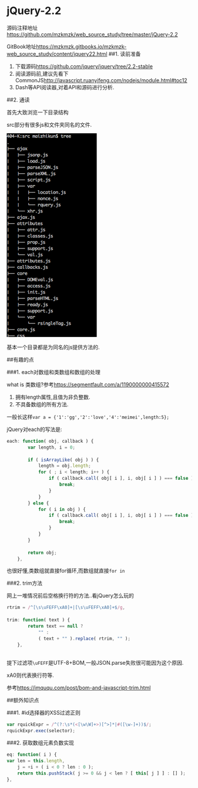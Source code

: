 # jQuery-2.2

源码注释地址<https://github.com/mzkmzk/web_source_study/tree/master/jQuery-2.2>

GitBook地址<https://mzkmzk.gitbooks.io/mzkmzk-web_source_study/content/jquery22.html>
##1. 读前准备

1. 下载源码<https://github.com/jquery/jquery/tree/2.2-stable>
2. 阅读源码前,建议先看下CommonJS<http://javascript.ruanyifeng.com/nodejs/module.html#toc12>
3. Dash等API阅读器,对着API和源码进行分析.

##2. 通读

首先大致浏览一下目录结构

src部分有很多js和文件夹同名的文件.

![jQuery目录结构](QQ20160123-1.png)

基本一个目录都是为同名的js提供方法的.

##有趣的点

###1. each对数组和类数组和数组的处理

what is 类数组?参考<https://segmentfault.com/a/1190000000415572>

1. 拥有length属性,且值为非负整数.
2. 不具备数组的所有方法.

一般长这样`var a = {'1':'gg','2':'love','4':'meimei',length:5};
`

jQuery对each的写法是:
```javascript
each: function( obj, callback ) {
		var length, i = 0;

		if ( isArrayLike( obj ) ) {
			length = obj.length;
			for ( ; i < length; i++ ) {
				if ( callback.call( obj[ i ], i, obj[ i ] ) === false ) {
					break;
				}
			}
		} else {
			for ( i in obj ) {
				if ( callback.call( obj[ i ], i, obj[ i ] ) === false ) {
					break;
				}
			}
		}

		return obj;
	},
```
也很好懂,类数组就直接for循环,而数组就直接`for in`

###2. trim方法

网上一堆情况前后空格换行符的方法..看jQuery怎么玩的

```javascript
rtrim = /^[\s\uFEFF\xA0]+|[\s\uFEFF\xA0]+$/g,

trim: function( text ) {
		return text == null ?
			"" :
			( text + "" ).replace( rtrim, "" );
	},
	
````

提下过滤项`\uFEFF`是UTF-8+BOM,一般JSON.parse失败很可能因为这个原因.

xA0则代表换行符等.

参考<https://imququ.com/post/bom-and-javascript-trim.html>


##额外知识点

###1. #id选择器的XSS过滤正则

```javascript
var rquickExpr = /^(?:\s*(<[\w\W]+>)[^>]*|#([\w-]+))$/;
rquickExpr.exec(selector);

```

###2. 获取数组元素负数实现

```javascript
eq: function( i ) {
var len = this.length,
	j = +i + ( i < 0 ? len : 0 );
    return this.pushStack( j >= 0 && j < len ? [ this[ j ] ] : [] );
},
```

